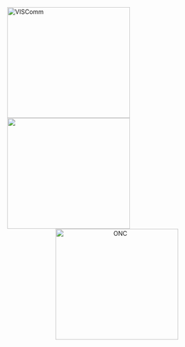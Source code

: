 <img src="../VisComLogo.jpg" alt="VISComm" width="282" height="255">
<img src="images/0-logo.png" alt="" width="282" height="255">
  <a href="http://www.oncboces.org/NorthernCatskills.cfm?subpage=6967" target="_blank">
  <center><img src="../0-logo.png" alt="ONC" width="282" height="255"href="http://www.oncboces.org/NorthernCatskills.cfm?subpage=6967">
